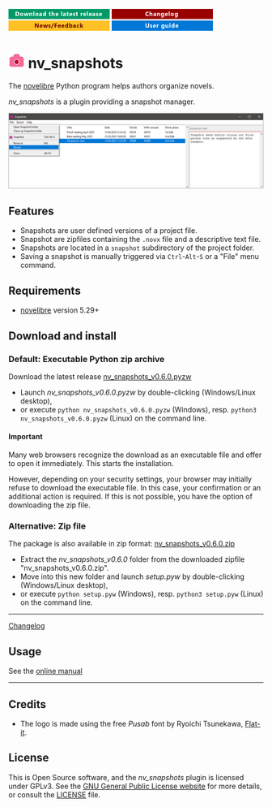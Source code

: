 [![Download the latest release](docs/img/download-button.png)](https://github.com/peter88213/nv_snapshots/raw/main/dist/nv_snapshots_v0.6.0.pyzw)
[![Changelog](docs/img/changelog-button.png)](docs/changelog.md)
[![News/Feedback](docs/img/news-button.png)](https://github.com/peter88213/novelibre/discussions)
[![Online help](docs/img/help-button.png)](https://peter88213.github.io/nvhelp-en/nv_snapshots/)


# ![S](icons/snapshot.png) nv_snapshots

The [novelibre](https://github.com/peter88213/novelibre/) Python program helps authors organize novels.  

*nv_snapshots* is a plugin providing a snapshot manager. 

![Screenshot](docs/Screenshots/screen01.png)

## Features

- Snapshots are user defined versions of a project file. 
- Snapshot are zipfiles containing the `.novx` file and a descriptive text file. 
- Snapshots are located in a `snapshot` subdirectory of the project folder. 
- Saving a snapshot is manually triggered via `Ctrl`-`Alt`-`S` or a "File" menu command.

## Requirements

- [novelibre](https://github.com/peter88213/novelibre/) version 5.29+

## Download and install

### Default: Executable Python zip archive

Download the latest release [nv_snapshots_v0.6.0.pyzw](https://github.com/peter88213/nv_snapshots/raw/main/dist/nv_snapshots_v0.6.0.pyzw)

- Launch *nv_snapshots_v0.6.0.pyzw* by double-clicking (Windows/Linux desktop),
- or execute `python nv_snapshots_v0.6.0.pyzw` (Windows), resp. `python3 nv_snapshots_v0.6.0.pyzw` (Linux) on the command line.

#### Important

Many web browsers recognize the download as an executable file and offer to open it immediately. 
This starts the installation.

However, depending on your security settings, your browser may 
initially  refuse  to download the executable file. 
In this case, your confirmation or an additional action is required. 
If this is not possible, you have the option of downloading 
the zip file. 


### Alternative: Zip file

The package is also available in zip format: [nv_snapshots_v0.6.0.zip](https://github.com/peter88213/nv_snapshots/raw/main/dist/nv_snapshots_v0.6.0.zip)

- Extract the *nv_snapshots_v0.6.0* folder from the downloaded zipfile "nv_snapshots_v0.6.0.zip".
- Move into this new folder and launch *setup.pyw* by double-clicking (Windows/Linux desktop), 
- or execute `python setup.pyw` (Windows), resp. `python3 setup.pyw` (Linux) on the command line.

---

[Changelog](docs/changelog.md)

## Usage

See the [online manual](https://peter88213.github.io/nvhelp-en/nv_snapshots/)

---

## Credits

- The logo is made using the free *Pusab* font by Ryoichi Tsunekawa, [Flat-it](http://flat-it.com/).

## License

This is Open Source software, and the *nv_snapshots* plugin is licensed under GPLv3. See the
[GNU General Public License website](https://www.gnu.org/licenses/gpl-3.0.en.html) for more
details, or consult the [LICENSE](https://github.com/peter88213/nv_snapshots/blob/main/LICENSE) file.
